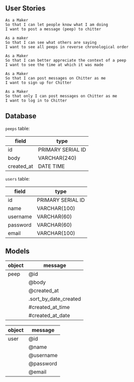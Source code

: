 ## User Stories

```
As a Maker
So that I can let people know what I am doing  
I want to post a message (peep) to chitter

As a maker
So that I can see what others are saying  
I want to see all peeps in reverse chronological order

As a Maker
So that I can better appreciate the context of a peep
I want to see the time at which it was made

As a Maker
So that I can post messages on Chitter as me
I want to sign up for Chitter

As a Maker
So that only I can post messages on Chitter as me
I want to log in to Chitter

```

## Database

`peeps` table:

| field | type |
| --- | --- |
| id | PRIMARY SERIAL ID |
| body | VARCHAR(240) |
| created_at | DATE TIME |

`users` table:

| field | type |
| --- | --- |
| id | PRIMARY SERIAL ID |
| name | VARCHAR(100) |
| username | VARCHAR(60) |
| password | VARCHAR(60) |
| email | VARCHAR(100) |

## Models

| object | message |
| --- | --- |
| peep | @id |
| | @body |
| | @created_at |
| | .sort_by_date_created |
| | #created_at_time |
| | #created_at_date |

| object | message |
| --- | --- |
| user | @id |
| | @name |
| | @username |
| | @password |
| | @email |
